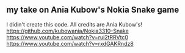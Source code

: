 ## my take on Ania Kubow's Nokia Snake game
I didin't create this code. All credits are Ania Kubow's!  
https://github.com/kubowania/Nokia3310-Snake  
https://www.youtube.com/watch?v=rui2tRRVtc0  
https://www.youtube.com/watch?v=rxdGAKRndz8
